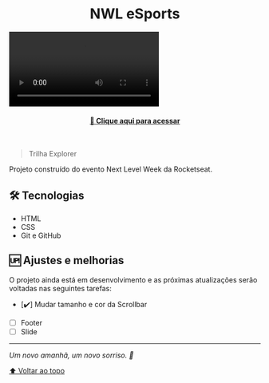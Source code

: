 <h1 align="center">NWL eSports</h1>

<video src="https://user-images.githubusercontent.com/53007399/190838662-d74d5e36-29da-4930-b881-178ff1e53431.mov" controls="controls" style="max-width: 730px;">
</video>

<h4 align="center"><a href="https://lukassampaio.github.io/nlw-esports-explorer">📎 Clique aqui para acessar</a></h4>
&nbsp;

> Trilha Explorer

Projeto construído do evento Next Level Week da Rocketseat.

## 🛠 Tecnologias

- HTML
- CSS
- Git e GitHub

## 🆙 Ajustes e melhorias

O projeto ainda está em desenvolvimento e as próximas atualizações serão voltadas nas seguintes tarefas:

- [✔️] Mudar tamanho e cor da Scrollbar
- [ ] Footer
- [ ] Slide

---

_Um novo amanhã, um novo sorriso. 🌻_

[⬆ Voltar ao topo](#nwl-esports)<br>
